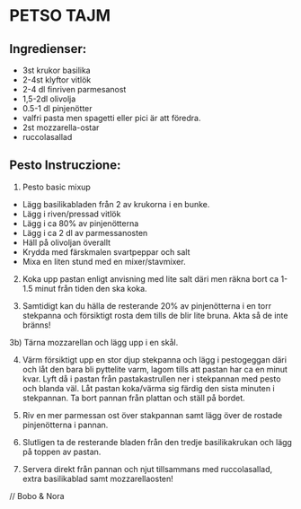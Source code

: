 # PETSO TAJM

## Ingredienser:

- 3st krukor basilika
- 2-4st klyftor vitlök
- 2-4 dl finriven parmesanost
- 1,5-2dl olivolja
- 0.5-1 dl pinjenötter
- valfri pasta men spagetti eller pici är att föredra.
- 2st mozzarella-ostar
- ruccolasallad

## Pesto Instruczione:
1. Pesto basic mixup
- Lägg basilikabladen från 2 av krukorna i en bunke.
- Lägg i riven/pressad vitlök
- Lägg i ca 80% av pinjenötterna
- Lägg i ca 2 dl av parmessanosten
- Häll på olivoljan överallt
- Krydda med färskmalen svartpeppar och salt
- Mixa en liten stund med en mixer/stavmixer.

2. Koka upp pastan enligt anvisning med lite salt däri men räkna bort ca 1-1.5 minut från tiden den ska koka.

3. Samtidigt kan du hälla de resterande 20% av pinjenötterna i en torr stekpanna och försiktigt rosta dem tills de blir lite bruna. Akta så de inte bränns!

3b) Tärna mozzarellan och lägg upp i en skål.

4. Värm försiktigt upp en stor djup stekpanna och lägg i pestogeggan däri och låt den bara bli pyttelite varm, lagom tills att pastan har ca en minut kvar. Lyft då i pastan från pastakastrullen ner i stekpannan med pesto och blanda väl. Låt pastan koka/värma sig färdig den sista minuten i stekpannan. 
Ta bort pannan från plattan och ställ på bordet. 

5. Riv en mer parmessan ost över stakpannan samt lägg över de rostade pinjenötterna i pannan. 
6. Slutligen ta de resterande bladen från den tredje basilikakrukan och lägg på toppen av pastan.

7. Servera direkt från pannan och njut tillsammans med ruccolasallad, extra basilikablad samt mozzarellaosten!

// Bobo & Nora
